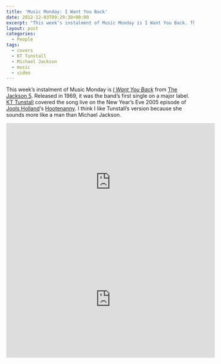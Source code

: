 ```yaml
---
title: 'Music Monday: I Want You Back'
date: 2012-12-03T09:29:30+00:00
excerpt: "This week’s instalment of Music Monday is I Want You Back. The 1969 Jackson 5 original and a 2005 cover by KT Tunstall."
layout: post
categories:
  - People
tags:
  - covers
  - KT Tunstall
  - Michael Jackson
  - music
  - video
---
```

This week&#8217;s instalment of Music Monday is [_I Want You Back_](http://en.wikipedia.org/wiki/I_Want_You_Back) from [The Jackson 5](http://www.thejacksons.com/home/). Released in 1969, it was the band&#8217;s first single on a major label. [KT Tunstall](http://www.kttunstall.com/) covered the song live on the New Year&#8217;s Eve 2005 episode of [Jools Holland](http://en.wikipedia.org/wiki/Jools_Holland "Jools Holland")&#8216;s [Hootenanny](http://en.wikipedia.org/wiki/Hootenanny_(UK_TV_series)). I think I like Tunstall&#8217;s version because she sounds more like a man than Michael Jackson.

<div class="video-container">
	<iframe width="560" height="315" src="https://www.youtube.com/embed/s3Q80mk7bxE" frameborder="0" allowfullscreen></iframe>
</div>

<div class="video-container">
	<iframe width="560" height="315" src="https://www.youtube.com/embed/xANiW9yWvGE" frameborder="0" allowfullscreen></iframe>
</div>